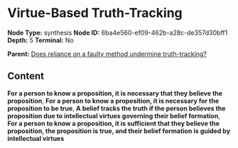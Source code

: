 # Virtue-Based Truth-Tracking

**Node Type:** synthesis
**Node ID:** 6ba4e560-ef09-462b-a28c-de357d30bff1
**Depth:** 5
**Terminal:** No

**Parent:** [Does reliance on a faulty method undermine truth-tracking?](does-reliance-on-a-faulty-method-undermine-truth-tracking-antithesis-cd9c2d8f-6149-4ba9-8f72-4e3032b7be70.md)

## Content

**For a person to know a proposition, it is necessary that they believe the proposition**, **For a person to know a proposition, it is necessary for the proposition to be true**, **A belief tracks the truth if the person believes the proposition due to intellectual virtues governing their belief formation**, **For a person to know a proposition, it is sufficient that they believe the proposition, the proposition is true, and their belief formation is guided by intellectual virtues**
